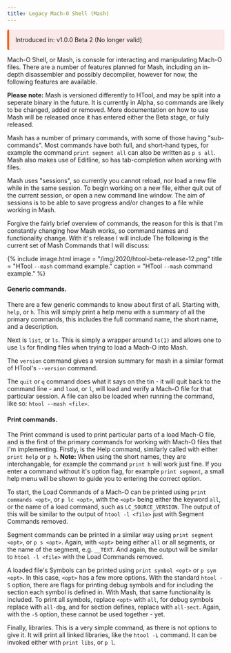```yaml
---
title: Legacy Mach-O Shell (Mash)
---
```


<style>
	.aside-important {
		background-color: #fbf8e8;
		border-color: #fee450;
		border-right: 6px solid transparent;
	}

	.aside-warning {
		background-color: #fbe8e8;
		border-color: #fc5203;
		border-right: 6px solid transparent;
	}

	.aside-new {
		background-color: #e8fbe9;
		border-color: #73fe50;
		border-right: 4px solid transparent;
	}

	.aside-single {
		display: block;
		border-left-style: solid;
		border-left-width: 4px;
		border-radius: 4px;
		padding: 0.94118rem;
	}
	
	.aside {
		display: block;
		border-left-style: solid;
		border-left-width: 6px;
		border-radius: 6px;
		padding: 0.94118rem;
	}
</style>

<aside class="aside-single aside-warning">Introduced in: v1.0.0 Beta 2 (No longer valid)</aside>

Mach-O Shell, or Mash, is console for interacting and manipulating Mach-O files. There are a number of features planned for Mash, including an in-depth disassembler and possibly decompiler, however for now, the following features are available.

**Please note:** Mash is versioned differently to HTool, and may be split into a seperate binary in the future. It is currently in Alpha, so commands are likely to be changed, added or removed. More documentation on how to use Mash will be released once it has entered either the Beta stage, or fully released.

Mash has a number of primary commands, with some of those having "sub-commands". Most commands have both full, and short-hand types, for example the command `print segment all` can also be written as `p s all`. Mash also makes use of Editline, so has tab-completion when working with files. 

Mash uses "sessions", so currently you cannot reload, nor load a new file while in the same session. To begin working on a new file, either quit out of the current session, or open a new command line window. The aim of sessions is to be able to save progress and/or changes to a file while working in Mash.

Forgive the fairly brief overview of commands, the reason for this is that I'm constantly changing how Mash works, so command names and functionality change. With it's release I will include The following is the current set of Mash Commands that I will discuss:

{% include image.html image = "/img/2020/htool-beta-release-12.png" title = "HTool `--mash` command example." caption = "HTool `--mash` command example." %}

#### Generic commands.

There are a few generic commands to know about first of all. Starting with, `help`, or `h`. This will simply print a help menu with a summary of all the primary commands, this includes the full command name, the short name, and a description.

Next is `list`, or `ls`. This is simply a wrapper around `ls(1)` and allows one to use `ls` for finding files when trying to load a Mach-O into Mash.

The `version` command gives a version summary for mash in a similar format of HTool's `--version` command.

The `quit` or `q` command does what it says on the tin - it will quit back to the command line - and `load`, or `l`, will load and verify a Mach-O file for that particular session. A file can also be loaded when running the command, like so: `htool --mash <file>`.

#### Print commands.

The Print command is used to print particular parts of a load Mach-O file, and is the first of the primary commands for working with Mach-O files that I'm implementing. Firstly, is the Help command, similarly called with either `print help` or `p h`. **Note:** When using the short names, they are interchangable, for example the command `print h` will work just fine. If you enter a command without it's option flag, for example `print segment`, a small help menu will be shown to guide you to entering the correct option.

To start, the Load Commands of a Mach-O can be printed using `print commands <opt>`, or `p lc <opt>`, with the `<opt>` being either the keyword `all`, or the name of a load command, such as `LC_SOURCE_VERSION`. The output of this will be similar to the output of `htool -l <file>` just with Segment Commands removed.

Segment commands can be printed in a similar way using `print segment <opt>`, or `p s <opt>`. Again, with `<opt>` being either `all` or all segments, or the name of the segment, e.g. `__TEXT`. And again, the output will be similar to `htool -l <file>` with the Load Commands removed. 

A loaded file's Symbols can be printed using `print symbol <opt>` or `p sym <opt>`. In this case, `<opt>` has a few more options. With the standard `htool -S` option, there are flags for printing debug symbols and for including the section each symbol is defined in. With Mash, that same functionality is included. To print all symbols, replace `<opt>` with `all`, for debug symbols replace with `all-dbg`, and for section defines, replace with `all-sect`. Again, with the `-S` option, these cannot be used together - yet.

Finally, libraries. This is a very simple command, as there is not options to give it. It will print all linked libraries, like the `htool -L` command. It can be invoked either with `print libs`, or `p l`.